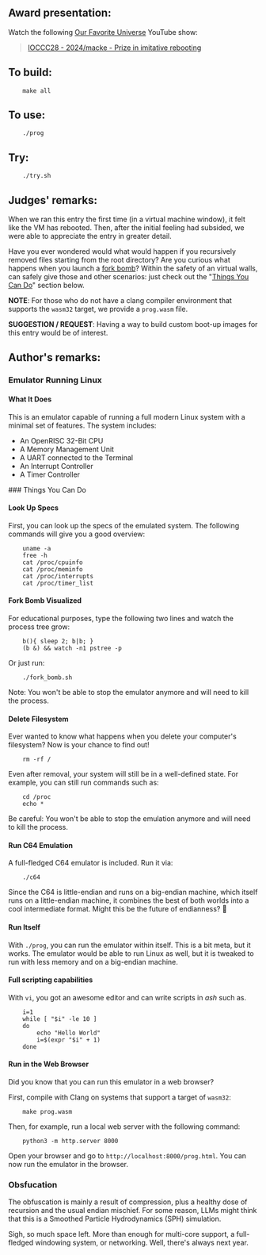 ## Award presentation:

Watch the following [Our Favorite Universe](https://www.youtube.com/@OurFavoriteUniverse) YouTube show:

> [IOCCC28 - 2024/macke - Prize in imitative rebooting](https://www.youtube.com/watch?v=jeQFI_8kGA4)


## To build:

``` <!---sh-->
    make all
```


## To use:

``` <!---sh-->
    ./prog
```


## Try:

``` <!---sh-->
    ./try.sh
```


## Judges' remarks:

When we ran this entry the first time (in a virtual machine window), it felt like the VM has rebooted.
Then, after the initial feeling had subsided, we were able to appreciate the entry in greater detail.

Have you ever wondered would what would happen if you recursively removed
files starting from the root directory?  Are you curious what happens when
you launch a [fork bomb](https://en.wikipedia.org/wiki/Fork_bomb)?
Within the safety of an virtual walls, can safely give those and other scenarios:
just check out the "[Things You Can Do](#todo")" section below.

**NOTE**: For those who do not have a clang compiler environment that
supports the `wasm32` target, we provide a `prog.wasm` file.

**SUGGESTION / REQUEST**: Having a way to build custom boot-up images for this entry would be of interest.


## Author's remarks:


### Emulator Running Linux


#### What It Does

This is an emulator capable of running a full modern Linux system with a minimal set of features. The system includes:

* An OpenRISC 32-Bit CPU
* A Memory Management Unit
* A UART connected to the Terminal
* An Interrupt Controller
* A Timer Controller


<div id="todo">
### Things You Can Do
</div>


#### Look Up Specs

First, you can look up the specs of the emulated system. The following commands will give you a good overview:

``` <!---sh-->
    uname -a
    free -h
    cat /proc/cpuinfo
    cat /proc/meminfo
    cat /proc/interrupts
    cat /proc/timer_list
```


#### Fork Bomb Visualized

For educational purposes, type the following two lines and watch the process tree grow:

``` <!---sh-->
    b(){ sleep 2; b|b; }
    (b &) && watch -n1 pstree -p
```

Or just run:

``` <!---sh-->
    ./fork_bomb.sh
```

Note: You won't be able to stop the emulator anymore and will need to kill the process.


#### Delete Filesystem

Ever wanted to know what happens when you delete your computer's filesystem?
Now is your chance to find out!

``` <!---sh-->
    rm -rf /
```

Even after removal, your system will still be in a well-defined state.
For example, you can still run commands such as:

``` <!---sh-->
    cd /proc
    echo *
```

Be careful: You won't be able to stop the emulation anymore and will need to kill the process.


#### Run C64 Emulation

A full-fledged C64 emulator is included. Run it via:

``` <!---sh-->
    ./c64
```

Since the C64 is little-endian and runs on a big-endian machine, which itself runs on a little-endian machine, it combines the best of both worlds into a cool intermediate format. Might this be the future of endianness? 🤔


#### Run Itself

With `./prog`, you can run the emulator within itself. This is a bit meta, but it works.
The emulator would be able to run Linux as well, but it is tweaked to run with less memory and on a big-endian machine.


#### Full scripting capabilities

With `vi`, you got an awesome editor and can write scripts in *ash* such as.

``` <!---sh-->
    i=1
    while [ "$i" -le 10 ]
    do
        echo "Hello World"
        i=$(expr "$i" + 1)
    done
```


#### Run in the Web Browser

Did you know that you can run this emulator in a web browser?

First, compile with Clang on systems that support a target of `wasm32`:

``` <!---sh-->
    make prog.wasm
```

Then, for example, run a local web server with the following command:

``` <!---sh-->
    python3 -m http.server 8000
```

Open your browser and go to `http://localhost:8000/prog.html`. You can now run the emulator in the browser.


### Obsfucation

The obfuscation is mainly a result of compression, plus a healthy dose of recursion and the usual endian mischief.
For some reason, LLMs might think that this is a Smoothed Particle Hydrodynamics (SPH) simulation.

Sigh, so much space left. More than enough for multi-core support, a full-fledged windowing system, or networking.
Well, there's always next year.


<!--

    Copyright © 1984-2025 by Landon Curt Noll and Leonid A. Broukhis.  All Rights Reserved.

    You are free to share and adapt this file under the terms of this license:

        Creative Commons Attribution-ShareAlike 4.0 International (CC BY-SA 4.0)

    For more information, see:

        https://creativecommons.org/licenses/by-sa/4.0/

-->
